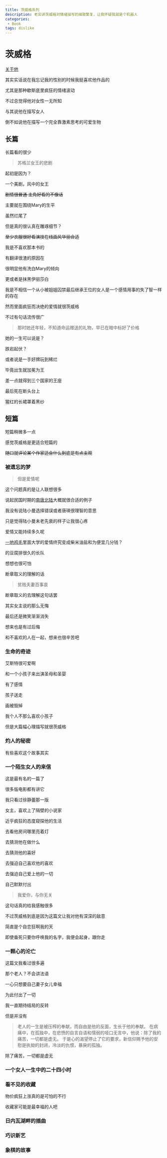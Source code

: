 ```yaml
---
title: 茨威格系列
description: 老实讲茨威格对情绪描写的细致繁复，让我怀疑我就是个机器人
categories:
 - Book
tags: dislike
---
```


# 茨威格

[关于他](https://zh.wikipedia.org/wiki/%E6%96%AF%E8%92%82%E8%8A%AC%C2%B7%E8%8C%A8%E5%A8%81%E6%A0%BC)

其实实话说在我忘记我的性别的时候我挺喜欢他作品的

尤其是那种歇斯底里疯狂的情绪波动

不过总觉得他对女性一无所知

与其说他在描写女人

倒不如说他在描写一个完全靠激素思考的可爱生物

## 长篇

长篇看的很少

> 苏格兰女王的悲剧

起初是因为？

一个美剧，风中的女王

~~剧情很普通 主角好看的不像话~~

主要就在围绕Mary的生平

虽然烂尾了

但是真的很认真在雕琢细节？

~~至少衣服很好看演技在线画风华丽合适~~

我是不喜欢那本书的

有翻译很渣的原因在

很明显他有洗白Mary的倾向

更或者是抹黑伊丽莎白

我是不相信一个从小被姐姐囚禁最后继承王位的女人是一个感情用事的失了智一样的存在

然而里面疯狂而决绝的爱情就很茨威格

不过有句话流传很广

> 那时她还年轻，不知道命运赠送的礼物，早已在暗中标好了价格

她的一生可以说是？

跌宕起伏？

或者说是一手好牌玩到稀烂

毕竟出生就加冕为王

差一点就得到三个国家的王座

最后死在断头台上

猩红的长裙罩着黑纱

## 短篇

短篇稍微多一点

感觉茨威格是更适合短篇的

~~随口就评论某个作家适合什么到底是有点主观~~

### 被遗忘的梦

> 但是爱情呢

这个问题真的是让人联想很多

说起民国时期的[南唐北陆](https://baike.baidu.com/item/%E5%8D%97%E5%94%90%E5%8C%97%E9%99%86)大概就很合适的例子

我没有说陆小曼选择错误或者唐瑛很理智的意思

只是觉得陆小曼未老先衰的样子让我很心疼

爱情又能持续多久呢

[一地鸡毛](https://book.douban.com/subject/1050566/)里面大学的爱情终究变成柴米油盐和为便宜几分钱？

的豆腐排很久的长队

想想也很可怕

断章取义的理解的话

> 贫贱夫妻百事哀

断章取义的去理解这句话罢

其实女主说的那么无悔

最后还是微笑渐渐消失

想来也是有过后悔

和不喜欢的人在一起，想来也很辛苦吧

### 生命的奇迹

艾斯特很可爱啊

和一个小孩子来出演圣母和圣婴

有了感情

孩子送走

画被毁掉

我个人不那么喜欢小孩子

但是大篇幅心理描写就很茨威格

### 灼人的秘密

有些喜欢这个故事其实

### 一个陌生女人的来信

这是最有名的一篇了

很多版电影都有讲它

我只看过徐静蕾那一版

女主，喜欢上了隔壁的小说家

近乎疯狂的态度窥探他的生活

去看他房间哪里亮着灯

去猜测他在做什么

去猜测他的喜好

去强迫自己喜欢他的喜欢

去强迫自己爱上他的一切

自己默默付出

> 我爱你，与你无关

这句话真的给我感触很多

不过茨威格到底是因为这篇文让我对他有深深的敌意

简直是个自恋狂啊我的天

即使垂死只要你呼唤我的名字，我便会起身，跟你走 

### 一颗心的沦亡

这篇文我看过很多遍

那个老人？不会讲法语

一心只想要自己妻子女儿幸福

为此付出了一切

我一直期待结局的反转

但是并没有

> 老人的一生是被压榨的奉献，而自由是他的反面，生长于他的奉献。 在病痛中，在孤独中，在悲愤的自言自语和懦弱的哑口无言中，他说：除了我的痛苦，一切都是虚无。 于是心的渴望停止了它的要求，新信仰赐予他的安慰是执拗的封闭，冷淡的仇恨，暴戾的孤独。  

除了痛苦，一切都是虚无

### 一个女人一生中的二十四小时

### 看不见的收藏

物价疯狂上涨真的是可怕的不行

收藏家可能是最幸福的人吧

### 日内瓦湖畔的插曲

### 巧识新艺

### 象棋的故事

